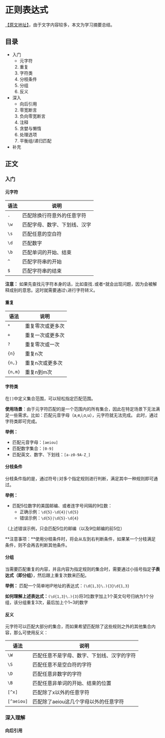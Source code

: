 # 正则表达式

[【原文地址】](http://www.jb51.net/tools/zhengze.html)，由于文字内容较多，本文为学习摘要总结。

## 目录

* 入门
	* 元字符
	2. 重复
	3. 字符类
	4. 分枝条件
	5. 分组
	6. 反义
* 深入
	* 向后引用
	2. 零宽断言
	3. 负向零宽断言
	4. 注释
	5. 贪婪与懒惰
	6. 处理选项
	7. 平衡组/递归匹配
* 补充

## 正文

### 入门

#### 元字符 

| 语法 | 说明 |
|-----|------|
| `. `  | 匹配除换行符意外的任意字符   |
| `\w`  | 匹配字母、数字、下划线、汉字 |
| `\s`  | 匹配任意的空白符           |
| `\d`  | 匹配数字                  |
| `\b`  | 匹配单词的开始、结束        |
| `^`   | 匹配字符串的开始           |
| `$`   | 匹配字符串的结束           |

**注意：** 如果先查找元字符本身的话，比如查找`.`或者`*`就会出现问题，因为会被解释成别的意思。这时就需要通过`\`进行字符转义。 

#### 重复

| 语法 | 说明 |
|-----|------|
| `* `  | 重复零次或更多次    |
| `+ `  | 重复一次或更多次    |
| `? `  | 重复零次或一次      |
| `{n}`     | 重复n次        |
| `{n,}`    | 重复n次或更多次 |
| `{n,m}`   | 重复n到m次     |

#### 字符类

在`[]`中定义集合范围，可以轻松指定匹配范围。

**使用场景**：由于元字符匹配的是一个范围内的所有集合，因此在特定场景下无法满足一些需求。比如：匹配元音字母（a,e,i,o,u），元字符就无法完成。 此时，通过字符类即可完成。

**举例：**

* 匹配元音字母：`[aeiou]` 
* 匹配数字集合：`[0-9]`
* 匹配英文、数字、下划线：`[a-z0-9A-Z_]`

#### 分枝条件

分枝条件指的是，通过符号`|`对多个指定规则进行判断，满足其中一种规则即可通过。 

**举例：**

* 匹配5位数字的美国邮编、或者连字号间隔的9位数：
	* 正确示例：`\d{5}-\d{4}|\d{5}`
	* 错误示例：`\d{5}|\d{5}-\d{4}`

（上述错误示例，只会匹配5位的邮编（以及9位邮编的前5位）

**注意事项：**使用分枝条件时，将会从左到右判断条件，如果某一个分枝满足条件，则不会再去判断其他条件。

#### 分组

当需要匹配重复的内容，并且内容为指定规则的集合时，需要通过小括号指定**子表达式（即分组）**，然后跟上重复次数来匹配。

**举例：** 匹配一个简单地IP地址的表达式：`(\d{1,3}\.){3}\d{1,3}`

**如何理解上述表达式：**`(\d{1,3}\.){3}`将3位数字加上1个英文句号归纳为1个分组，该分组重复3次，最后加上个1~3的数字

#### 反义

元字符可以匹配大部分的集合，而如果希望匹配除了这些规则之外的其他集合内容，那么可使用反义：

| 语法 | 说明 |
|-----|------|
| `\W`  | 匹配任意不是字母、数字、下划线、汉字的字符      |
| `\S`  | 匹配任意不是空白符的字符                     |
| `\D`  | 匹配任意非数字的字符                        |
| `\B`  | 匹配任意非单词的开始、结束的位置              |
| `[^x]`       | 匹配除了x以外的任意字符              |
| `[^aeiou]`   | 匹配除了aeiou这几个字母以外的任意字符  |

### 深入理解

#### 向后引用